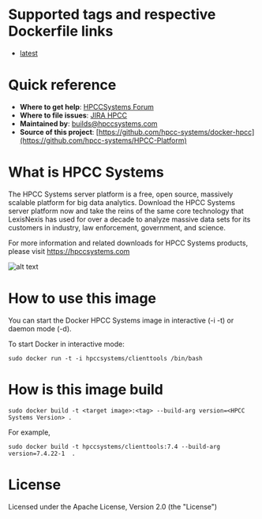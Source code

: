 # Supported tags and respective Dockerfile links
-   [latest](https://github.com/hpcc-systems/HPCC-Platform/tree/enttools/Dockerfile)

# Quick reference
-   **Where to get help**: [HPCCSystems Forum](https://hpccsystems.com/bb/)
-   **Where to file issues**: [JIRA HPCC](https://track.hpccsystems.com/projects/HPCC/summary)
-   **Maintained by**: builds@hpccsystems.com
-   **Source of this project**: [https://github.com/hpcc-systems/docker-hpcc](https://github.com/hpcc-systems/HPCC-Platform)


# What is HPCC Systems

The HPCC Systems server platform is a free, open source, massively scalable platform for big data analytics. Download the HPCC Systems server platform now and take the reins of the same core technology that LexisNexis has used for over a decade to analyze massive data sets for its customers in industry, law enforcement, government, and science.

For more information and related downloads for HPCC Systems products, please visit
https://hpccsystems.com

![alt text](https://hpccsystems.com/sites/default/files/hpcc-systems-horiz.png "HPCCSystems Logo")

# How to use this image
You can start the Docker HPCC Systems image in interactive (-i -t) or daemon mode (-d).

To start Docker in interactive mode:
```
sudo docker run -t -i hpccsystems/clienttools /bin/bash
```

# How is this image build
```console
sudo docker build -t <target image>:<tag> --build-arg version=<HPCC Systems Version> .
```
For example,
```console
sudo docker build -t hpccsystems/clienttools:7.4 --build-arg version=7.4.22-1  .
```

# License
Licensed under the Apache License, Version 2.0 (the "License")
